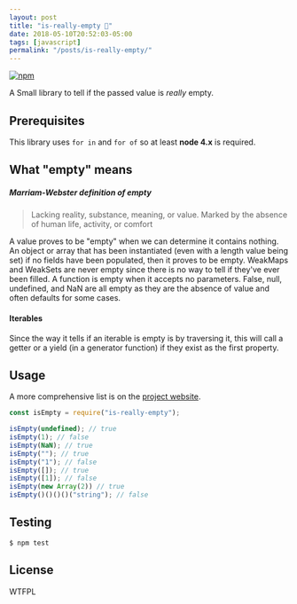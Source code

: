 ```yaml
---
layout: post
title: "is-really-empty 🌌"
date: 2018-05-10T20:52:03-05:00
tags: [javascript]
permalink: "/posts/is-really-empty/"
---
```

[![npm](https://img.shields.io/npm/v/is-really-empty.svg)](https://www.npmjs.com/package/is-really-empty)


A Small library to tell if the passed value is _really_ empty.

## Prerequisites
This library uses `for in` and `for of` so at least **node 4.x** is required.

## What "empty" means
##### Marriam-Webster definition of empty
> Lacking reality, substance, meaning, or value. Marked by the absence of human
life, activity, or comfort

A value proves to be "empty" when we can determine it contains nothing. An
object or array that has been instantiated (even with a length value being set)
if no fields have been populated, then it proves to be empty. WeakMaps and
WeakSets are never empty since there is no way to tell if they've ever been
filled. A function is empty when it accepts no parameters. False, null,
undefined, and NaN are all empty as they are the absence of value and often
defaults for some cases.

#### Iterables
Since the way it tells if an iterable is empty is by traversing it, this
will call a getter or a yield (in a generator function) if they exist as the
first property.

## Usage
A more comprehensive list is on the [project website](https://overlandandseas.github.io/is-really-empty/).

```js
const isEmpty = require("is-really-empty");

isEmpty(undefined); // true
isEmpty(1); // false
isEmpty(NaN); // true
isEmpty(""); // true
isEmpty("1"); // false
isEmpty([]); // true
isEmpty([1]); // false
isEmpty(new Array(2)) // true
isEmpty()()()()("string"); // false
```

## Testing
```
$ npm test
```

## License
WTFPL
